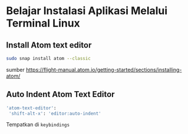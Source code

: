 # Belajar Instalasi Aplikasi Melalui Terminal Linux
## Install Atom text editor
```bash
sudo snap install atom --classic
```
sumber https://flight-manual.atom.io/getting-started/sections/installing-atom/
## Auto Indent Atom Text Editor
 ```bash
 'atom-text-editor':
  'shift-alt-x': 'editor:auto-indent'
  ```
  Tempatkan di <code>keybindings</code>
